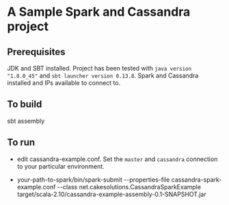 # A Sample Spark and Cassandra project

## Prerequisites

JDK and SBT installed. Project has been tested with `java version "1.8.0_45"` and `sbt launcher version 0.13.8`.
Spark and Cassandra installed and IPs available to connect to.

## To build

sbt assembly

## To run

- edit cassandra-example.conf. Set the `master` and `cassandra` connection to your particular environment.

- your-path-to-spark/bin/spark-submit --properties-file cassandra-spark-example.conf --class net.cakesolutions.CassandraSparkExample target/scala-2.10/cassandra-example-assembly-0.1-SNAPSHOT.jar
